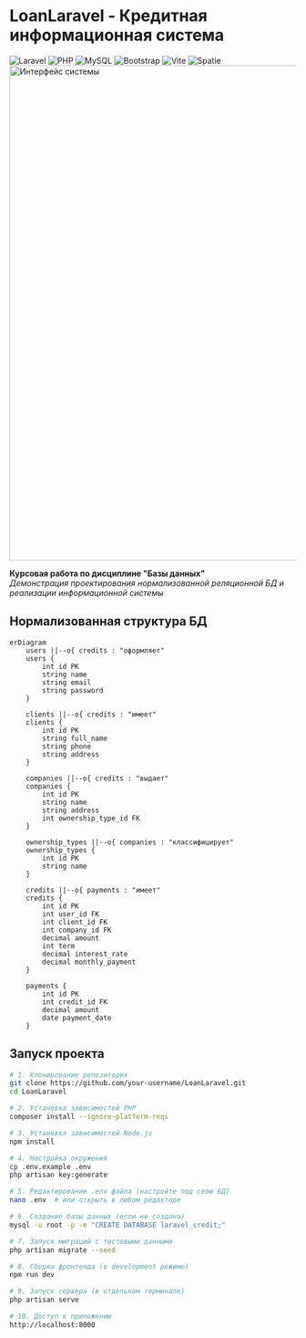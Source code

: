 # LoanLaravel - Кредитная информационная система

![Laravel](https://img.shields.io/badge/Laravel-10.x-FF2D20?logo=laravel&logoColor=white)
![PHP](https://img.shields.io/badge/PHP-8.1+-777BB4?logo=php&logoColor=white)
![MySQL](https://img.shields.io/badge/MySQL-8.0-4479A1?logo=mysql&logoColor=white)
![Bootstrap](https://img.shields.io/badge/Bootstrap-5.x-7952B3?logo=bootstrap&logoColor=white)
![Vite](https://img.shields.io/badge/Vite-4.x-646CFF?logo=vite&logoColor=white)
![Spatie](https://img.shields.io/badge/Spatie_Permissions-6.7-4A4A4A?logo=laravel)
<img width="1893" height="868" alt="Интерфейс системы" src="https://github.com/user-attachments/assets/f4fd4300-c5da-44d2-984e-5046ee8f8c6a">


**Курсовая работа по дисциплине "Базы данных"**  
*Демонстрация проектирования нормализованной реляционной БД и реализации информационной системы*

## Нормализованная структура БД

```mermaid
erDiagram
    users ||--o{ credits : "оформляет"
    users {
        int id PK
        string name
        string email
        string password
    }
    
    clients ||--o{ credits : "имеет"
    clients {
        int id PK
        string full_name
        string phone
        string address
    }
    
    companies ||--o{ credits : "выдает"
    companies {
        int id PK
        string name
        string address
        int ownership_type_id FK
    }
    
    ownership_types ||--o{ companies : "классифицирует"
    ownership_types {
        int id PK
        string name
    }
    
    credits ||--o{ payments : "имеет"
    credits {
        int id PK
        int user_id FK
        int client_id FK
        int company_id FK
        decimal amount
        int term
        decimal interest_rate
        decimal monthly_payment
    }
    
    payments {
        int id PK
        int credit_id FK
        decimal amount
        date payment_date
    }
```
##  Запуск проекта

```bash
# 1. Клонирование репозитория
git clone https://github.com/your-username/LoanLaravel.git
cd LoanLaravel

# 2. Установка зависимостей PHP
composer install --ignore-platform-reqs

# 3. Установка зависимостей Node.js
npm install

# 4. Настройка окружения
cp .env.example .env
php artisan key:generate

# 5. Редактирование .env файла (настройте под свою БД)
nano .env  # или открыть в любом редакторе

# 6. Создание базы данных (если не создана)
mysql -u root -p -e "CREATE DATABASE laravel_credit;"

# 7. Запуск миграций с тестовыми данными
php artisan migrate --seed

# 8. Сборка фронтенда (в development режиме)
npm run dev

# 9. Запуск сервера (в отдельном терминале)
php artisan serve

# 10. Доступ к приложению
http://localhost:8000
```
